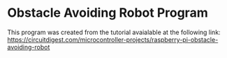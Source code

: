 # Obstacle Avoiding Robot Program

This program was created from the tutorial avaialable at the following link:  
https://circuitdigest.com/microcontroller-projects/raspberry-pi-obstacle-avoiding-robot 
